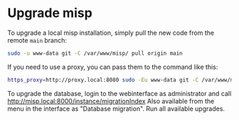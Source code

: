# Upgrade misp

To upgrade a local misp installation, simply pull the new code from the remote `main` branch:

```bash
sudo -u www-data git -C /var/www/misp/ pull origin main
```

If you need to use a proxy, you can pass them to the command like this:

```bash
https_proxy=http://proxy.local:8080 sudo -Eu www-data git -C /var/www/misp/ pull origin main
```

To upgrade the database, login to the webinterface as administrator and call
http://misp.local:8000/instance/migrationIndex
Also available from the menu in the interface as "Database migration".
Run all available upgrades.
